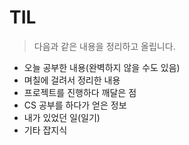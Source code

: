 # TIL

> 다음과 같은 내용을 정리하고 올립니다.

- 오늘 공부한 내용(완벽하지 않을 수도 있음)
- 며칠에 걸려서 정리한 내용
- 프로젝트를 진행하다 깨달은 점
- CS 공부를 하다가 얻은 정보
- 내가 있었던 일(일기)
- 기타 잡지식

